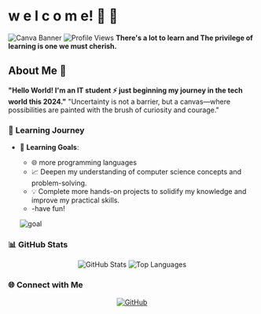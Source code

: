 
# w e l c o m e! 👋 🌱

![Canva Banner](https://github.com/droid-dreaith/droid-dreaith/blob/main/banner%20(1).png)
![Profile Views](https://komarev.com/ghpvc/?username=droid-dreaith)
**There's a lot to learn and The privilege of learning is one we must cherish.**
## About Me 🌟

**"Hello World! I'm an IT student ⚡ just beginning my journey in the tech world this 2024."**
"Uncertainty is not a barrier, but a canvas—where possibilities are painted with the brush of curiosity and courage."

### 🌱 **Learning Journey**


- 🎯 **Learning Goals**:  
   - 🌐  more programming languages
   - 📈 Deepen my understanding of computer science concepts and problem-solving.
   - 💡 Complete more hands-on projects to solidify my knowledge and improve my practical skills.
   - -have fun!
  

   ![goal](https://img.icons8.com/ios/50/goal.png)

### 📊 GitHub Stats
<div align="center">
    <img src="https://github-readme-stats.vercel.app/api?username=droid-dreaith&show_icons=true&theme=tokyonight" alt="GitHub Stats" />
    <img src="https://github-readme-stats.vercel.app/api/top-langs/?username=droid-dreaith&layout=compact&theme=tokyonight" alt="Top Languages" />
</div>

### 🌐 Connect with Me
<div align="center">
    <a href="https://github.com/droid-dreaith">
        <img src="https://img.icons8.com/ios/50/github.png" alt="GitHub" />
    </a>
</div>

